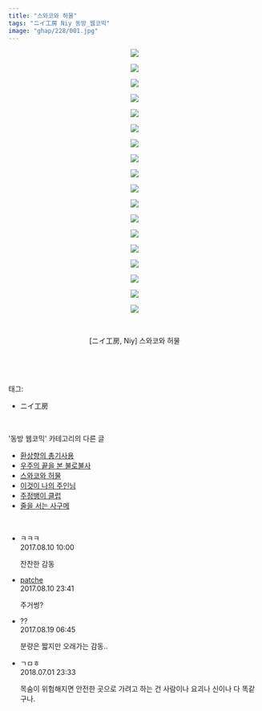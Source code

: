 ```yaml
---
title: "스와코와 허물"
tags: "ニイ工房 Niy 동방_웹코믹"
image: "ghap/228/001.jpg"
---
```

<div class="article">
<p style="text-align: center; clear: none; float: none;"><img src="{{ site.nasurl }}/ghap/228/001.jpg"/></p>
<p style="text-align: center; clear: none; float: none;"><img src="{{ site.nasurl }}/ghap/228/002.jpg"/></p>
<p style="text-align: center; clear: none; float: none;"><img src="{{ site.nasurl }}/ghap/228/003.jpg"/></p>
<p style="text-align: center; clear: none; float: none;"><img src="{{ site.nasurl }}/ghap/228/004.jpg"/></p>
<p style="text-align: center; clear: none; float: none;"><img src="{{ site.nasurl }}/ghap/228/005.jpg"/></p>
<p style="text-align: center; clear: none; float: none;"><img src="{{ site.nasurl }}/ghap/228/006.jpg"/></p>
<p style="text-align: center; clear: none; float: none;"><img src="{{ site.nasurl }}/ghap/228/007.jpg"/></p>
<p style="text-align: center; clear: none; float: none;"><img src="{{ site.nasurl }}/ghap/228/008.jpg"/></p>
<p style="text-align: center; clear: none; float: none;"><img src="{{ site.nasurl }}/ghap/228/009.jpg"/></p>
<p style="text-align: center; clear: none; float: none;"><img src="{{ site.nasurl }}/ghap/228/010.jpg"/></p>
<p style="text-align: center; clear: none; float: none;"><img src="{{ site.nasurl }}/ghap/228/011.jpg"/></p>
<p style="text-align: center; clear: none; float: none;"><img src="{{ site.nasurl }}/ghap/228/012.jpg"/></p>
<p style="text-align: center; clear: none; float: none;"><img src="{{ site.nasurl }}/ghap/228/013.jpg"/></p>
<p style="text-align: center; clear: none; float: none;"><img src="{{ site.nasurl }}/ghap/228/014.jpg"/></p>
<p style="text-align: center; clear: none; float: none;"><img src="{{ site.nasurl }}/ghap/228/015.jpg"/></p>
<p style="text-align: center; clear: none; float: none;"><img src="{{ site.nasurl }}/ghap/228/016.jpg"/></p>
<p style="text-align: center; clear: none; float: none;"><img src="{{ site.nasurl }}/ghap/228/017.jpg"/></p>
<p style="text-align: center; clear: none; float: none;"><img src="{{ site.nasurl }}/ghap/228/018.jpg"/></p>
<p style="text-align: center; clear: none; float: none;"><br/></p>
<p style="text-align: center; clear: none; float: none;">[ニイ工房, Niy] 스와코와 허물</p>
<p><br/></p>
</div><br/>
<div class="tagTrail">
<p>태그: </p>
<ul>
<li>ニイ工房</li>
</ul>
</div><br/>
<div class="another">
<p>'동방 웹코믹' 카테고리의 다른 글</p>
<ul>
<li><a href="/2016-06-19-ghap_284">환상향의 총기사용</a></li>
<li><a href="/2016-06-19-ghap_263">우주의 끝을 본 불로불사</a></li>
<li><a href="/2016-06-19-ghap_228">스와코와 허물</a></li>
<li><a href="/2016-06-18-ghap_196">이것이 나의 주인님</a></li>
<li><a href="/2016-06-18-ghap_163">주정뱅이 클럽</a></li>
<li><a href="/2016-06-18-ghap_154">줄을 서는 사구메</a></li>
</ul>
</div><br/>
<div class="cb_module cb_fluid">
<div class="cb_wrt cb_profile">
<div class="comment">
<ul>
<li class="cb_thumb_off" id="comment15055866">
<div class="cb_comment_area">
<div class="cb_info_area">
<div class="cb_section">
<span class="cb_nick_name">ㅋㅋㅋ</span>
</div>
<div class="cb_section">
<span class="cb_date">2017.08.10 10:00 </span>
</div>
</div>
<div class="cb_dsc_comment">
<p class="cb_dsc">
											잔잔한 감동
										</p>
</div>
</div></li>
<li class="cb_thumb_off" id="comment15056519">
<div class="cb_comment_area">
<div class="cb_info_area">
<div class="cb_section">
<span class="cb_nick_name"> <a href="http://https://www.naver.com/" onclick="return openLinkInNewWindow(this)">patche</a></span>
</div>
<div class="cb_section">
<span class="cb_date">2017.08.10 23:41 </span>
</div>
</div>
<div class="cb_dsc_comment">
<p class="cb_dsc">
											주거썽?
										</p>
</div>
</div></li>
<li class="cb_thumb_off" id="comment15063263">
<div class="cb_comment_area">
<div class="cb_info_area">
<div class="cb_section">
<span class="cb_nick_name">??</span>
</div>
<div class="cb_section">
<span class="cb_date">2017.08.19 06:45 </span>
</div>
</div>
<div class="cb_dsc_comment">
<p class="cb_dsc">
											분량은 짧지만 오래가는 감동..
										</p>
</div>
</div></li>
<li class="cb_thumb_off" id="comment15279451">
<div class="cb_comment_area">
<div class="cb_info_area">
<div class="cb_section">
<span class="cb_nick_name">ㄱㅁㅎ</span>
</div>
<div class="cb_section">
<span class="cb_date">2018.07.01 23:33 </span>
</div>
</div>
<div class="cb_dsc_comment">
<p class="cb_dsc">
											목숨이 위험해지면 안전한 곳으로 가려고 하는 건 사람이나 요괴나 신이나 다 똑같구나.
										</p>
</div>
</div></li>
</ul>
</div>
</div><!-- commentList close -->
</div><br/>
